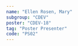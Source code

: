 ```yaml
---
name: "Ellen Rosen, Mary"
subgroup: "CDEV"
poster: "CDEV-18"
tag: "Poster Presenter"
code: "PS02"
---
```

